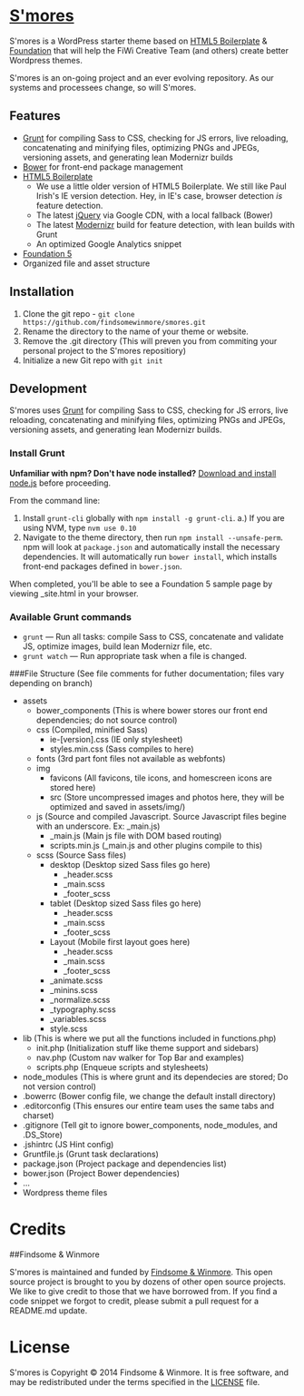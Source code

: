 # [S'mores](https://github.com/findsomewinmore/smores)

S'mores is a WordPress starter theme based on [HTML5 Boilerplate](http://html5boilerplate.com/) & [Foundation](http://foundation.zurb.com) that will help the FiWi Creative Team (and others) create better Wordpress themes.

S'mores is an on-going project and an ever evolving repository. As our systems and processees change, so will S'mores.

## Features

* [Grunt](http://gruntjs.com) for compiling Sass to CSS, checking for JS errors, live reloading, concatenating and minifying files, optimizing PNGs and JPEGs, versioning assets, and generating lean Modernizr builds
* [Bower](http://bower.io/) for front-end package management
* [HTML5 Boilerplate](http://html5boilerplate.com/)
  * We use a little older version of HTML5 Boilerplate. We still like Paul Irish's IE version detection. Hey, in IE's case, browser detection _is_ feature detection. 
  * The latest [jQuery](http://jquery.com/) via Google CDN, with a local fallback (Bower)
  * The latest [Modernizr](http://modernizr.com/) build for feature detection, with lean builds with Grunt
  * An optimized Google Analytics snippet
* [Foundation 5](http://foundation.zurb.com)
* Organized file and asset structure

## Installation

1. Clone the git repo - `git clone https://github.com/findsomewinmore/smores.git`
2. Rename the directory to the name of your theme or website.
3. Remove the .git directory (This will preven you from commiting your personal project to the S'mores repositiory)
4. Initialize a new Git repo with `git init`

## Development

S'mores uses [Grunt](http://gruntjs.com/) for compiling Sass to CSS, checking for JS errors, live reloading, concatenating and minifying files, optimizing PNGs and JPEGs, versioning assets, and generating lean Modernizr builds.


### Install Grunt

**Unfamiliar with npm? Don't have node installed?** [Download and install node.js](http://nodejs.org/download/) before proceeding.

From the command line:

1. Install `grunt-cli` globally with `npm install -g grunt-cli`.
	a.) If you are using NVM, type `nvm use 0.10`
2. Navigate to the theme directory, then run `npm install --unsafe-perm`. npm will look at `package.json` and automatically install the necessary dependencies. It will automatically run `bower install`, which installs front-end packages defined in `bower.json`. 

When completed, you'll be able to see a Foundation 5 sample page by viewing _site.html in your browser. 

### Available Grunt commands

* `grunt` — Run all tasks: compile Sass to CSS, concatenate and validate JS, optimize images, build lean Modernizr file, etc.
* `grunt watch` — Run appropriate task when a file is changed.

###File Structure (See file comments for futher documentation; files vary depending on branch)
 * assets
	* bower_components (This is where bower stores our front end dependencies; do not source control)
	* css (Compiled, minified Sass)
		* ie-[version].css (IE only stylesheet)
		* styles.min.css (Sass compiles to here)
	* fonts (3rd part font files not available as webfonts)
	* img 
		* favicons (All favicons, tile icons, and homescreen icons are stored here)
		* src (Store uncompressed images and photos here, they will be optimized and saved in assets/img/)
	* js (Source and compiled Javascript. Source Javascript files begine with an underscore. Ex: \_main.js)
		* \_main.js (Main js file with DOM based routing)
		* scripts.min.js (\_main.js and other plugins compile to this)
	* scss (Source Sass files)
		* desktop (Desktop sized Sass files go here)
			* \_header.scss
			* \_main.scss
			* \_footer_scss
		* tablet (Desktop sized Sass files go here)
			 * \_header.scss
			* \_main.scss
			* \_footer_scss
		* Layout (Mobile first layout goes here)
			* \_header.scss
			* \_main.scss
			* \_footer_scss
		* \_animate.scss 
		* \_minins.scss
		* \_normalize.scss
		* \_typography.scss
		* \_variables.scss
		* style.scss
 * lib (This is where we put all the functions included in functions.php)
	* init.php (Initialization stuff like theme support and sidebars)
	* nav.php (Custom nav walker for Top Bar and examples)
	* scripts.php (Enqueue scripts and stylesheets)
 * node_modules (This is where grunt and its dependecies are stored; Do not version control)
 * .bowerrc (Bower config file, we change the default install directory)
 * .editorconfig (This ensures our entire team uses the same tabs and charset)
 * .gitignore (Tell git to ignore bower_components, node_modules, and .DS_Store)
 * .jshintrc (JS Hint config)
 * Gruntfile.js (Grunt task declarations)
 * package.json (Project package and dependencies list)
 * bower.json (Project Bower dependencies)
 * ...
 * Wordpress theme files

# Credits

##Findsome & Winmore

S'mores is maintained and funded by [Findsome & Winmore](http://findsomewinmore.com). This open source project is brought to you by dozens of other open source projects. We like to give credit to those that we have borrowed from. If you find a code snippet we forgot to credit, please submit a pull request for a README.md update.


# License

S'mores is Copyright © 2014 Findsome & Winmore. It is free software, and may be redistributed under the terms specified in the [LICENSE](LICENSE.md) file.
